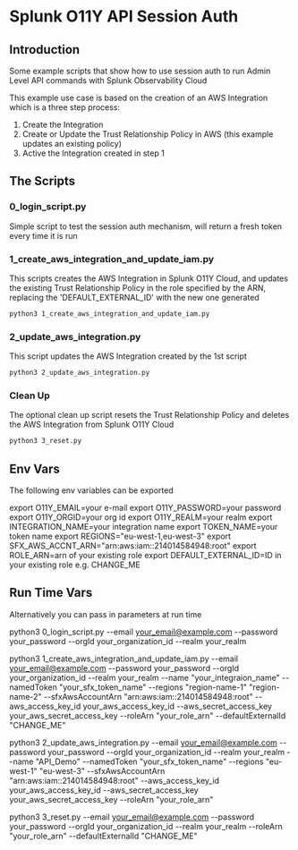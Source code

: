# Splunk O11Y API Session Auth

## Introduction

Some example scripts that show how to use session auth to run Admin Level API commands with Splunk Observability Cloud

This example use case is based on the creation of an AWS Integration which is a three step process:

1. Create the Integration
2. Create or Update the Trust Relationship Policy in AWS (this example updates an existing policy)
3. Active the Integration created in step 1

## The Scripts

### 0_login_script.py

Simple script to test the session auth mechanism, will return a fresh token every time it is run

### 1_create_aws_integration_and_update_iam.py

This scripts creates the AWS Integration in Splunk O11Y Cloud, and updates the existing Trust Relationship Policy in the role specified by the ARN, replacing the 'DEFAULT_EXTERNAL_ID' with the new one generated

```cmd
python3 1_create_aws_integration_and_update_iam.py
```

### 2_update_aws_integration.py

This script updates the AWS Integration created by the 1st script

```cmd
python3 2_update_aws_integration.py
```

### Clean Up

The optional clean up script resets the Trust Relationship Policy and deletes the AWS Integration from Splunk O11Y Cloud

```cmd
python3 3_reset.py
```

## Env Vars

The following env variables can be exported

export O11Y_EMAIL=your e-mail
export O11Y_PASSWORD=your password
export O11Y_ORGID=your org id
export O11Y_REALM=your realm
export INTEGRATION_NAME=your integration name
export TOKEN_NAME=your token name
export REGIONS="eu-west-1,eu-west-3"
export SFX_AWS_ACCNT_ARN="arn:aws:iam::214014584948:root"
export ROLE_ARN=arn of your existing role
export DEFAULT_EXTERNAL_ID=ID in your existing role e.g. CHANGE_ME

## Run Time Vars

Alternatively you can pass in parameters at run time

python3 0_login_script.py --email your_email@example.com --password your_password --orgId your_organization_id --realm your_realm

python3 1_create_aws_integration_and_update_iam.py --email your_email@example.com --password your_password --orgId your_organization_id --realm your_realm --name "your_integraion_name" --namedToken "your_sfx_token_name" --regions "region-name-1" "region-name-2" --sfxAwsAccountArn "arn:aws:iam::214014584948:root" --aws_access_key_id your_aws_access_key_id --aws_secret_access_key your_aws_secret_access_key --roleArn "your_role_arn" --defaultExternalId "CHANGE_ME"

python3 2_update_aws_integration.py --email your_email@example.com --password your_password --orgId your_organization_id --realm your_realm --name "API_Demo" --namedToken "your_sfx_token_name" --regions "eu-west-1" "eu-west-3" --sfxAwsAccountArn "arn:aws:iam::214014584948:root" --aws_access_key_id your_aws_access_key_id --aws_secret_access_key your_aws_secret_access_key --roleArn "your_role_arn"

python3 3_reset.py --email your_email@example.com --password your_password --orgId your_organization_id --realm your_realm --roleArn "your_role_arn" --defaultExternalId "CHANGE_ME"